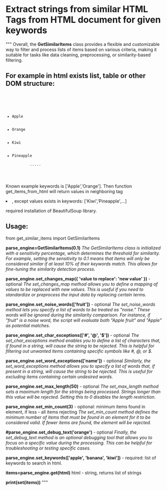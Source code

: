 # Extract strings from similar HTML Tags from HTML document for given keywords

"""
Overall, the **GetSimilarItems** class provides a flexible and customizable way to filter and process lists of items based on various criteria, making it suitable for tasks like data cleaning, preprocessing, or similarity-based filtering.



## For example in html exists list, table or other DOM structure:

<code>
    <ul>
        <li>Apple</li>
        <li>Orange</li>
        <li>Kiwi</li>
        <li>Pineapple</li>
        .....
    </ul>
</code>

Known example keywords is ['Apple','Orange'].
Then function get_items_from_html will return values in neighboring tag <li>, except values exists in keywords: ['Kiwi','Pineapple',...]


required installation of BeautifulSoup library.



## Usage:



from get_similar_items import GetSimilarItems


**parse_engine=GetSimilarItems(0.1)**
*The GetSimilarItems class is initialized with a sensitivity percentage, which determines the threshold for similarity. For example, setting the sensitivity to 0.1 means that items will only be considered similar if at least 10% of their keywords match. This allows for fine-tuning the similarity detection process.*

**parse_engine.set_changes_map({ 'value to replace': 'new value' })** - optional
*The set_changes_map method allows you to define a mapping of values to be replaced with new values. This is useful if you need to standardize or preprocess the input data by replacing certain terms.*

**parse_engine.set_noise_words(['fruit'])** - optional
*The set_noise_words method lets you specify a list of words to be treated as "noise." These words will be ignored during the similarity comparison. For instance, if "fruit" is a noise word, the script will evaluate both "Apple fruit" and "Apple" as potential matches.*

**parse_engine.set_char_exceptions(['#', '@', '$'])** - optional
*The set_char_exceptions method enables you to define a list of characters that, if found in a string, will cause the string to be rejected. This is helpful for filtering out unwanted items containing specific symbols like #, @, or $.*

**parse_engine.set_word_exceptions(['name'])** - optional
*Similarly, the set_word_exceptions method allows you to specify a list of words that, if present in a string, will cause the string to be rejected. This is useful for excluding items containing certain undesired words.*

**parse_engine.set_max_length(50)** - optional
*The set_max_length method sets a maximum length for the strings being processed. Strings longer than this value will be rejected. Setting this to 0 disables the length restriction.*

**parse_engine.set_min_count(3)** - optional: minimum items found in element, if less - all items rejecting
*The set_min_count method defines the minimum number of items that must be found in an element for it to be considered valid. If fewer items are found, the element will be rejected.*

**#parse_engine.set_debug_text('orange')** - optional
*Finally, the set_debug_text method is an optional debugging tool that allows you to focus on a specific value during the processing. This can be helpful for troubleshooting or testing specific cases.*

**parse_engine.set_keywords(['apple', 'banana', 'kiwi'])** - required: list of keywords to search in html.


**items=parse_engine.get(html)**   html - string, returns list of strings


**print(set(items))**
"""
